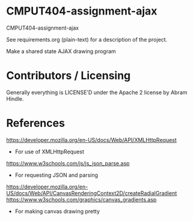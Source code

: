 CMPUT404-assignment-ajax
==============================

CMPUT404-assignment-ajax

See requirements.org (plain-text) for a description of the project.

Make a shared state AJAX drawing program

Contributors / Licensing
========================

Generally everything is LICENSE'D under the Apache 2 license by Abram Hindle.

References
========================

https://developer.mozilla.org/en-US/docs/Web/API/XMLHttpRequest
* For use of XMLHttpRequest

https://www.w3schools.com/js/js_json_parse.asp
* For requesting JSON and parsing

https://developer.mozilla.org/en-US/docs/Web/API/CanvasRenderingContext2D/createRadialGradient
https://www.w3schools.com/graphics/canvas_gradients.asp
* For making canvas drawing pretty
